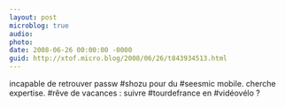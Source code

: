 ```yaml
---
layout: post
microblog: true
audio: 
photo: 
date: 2008-06-26 00:00:00 -0000
guid: http://xtof.micro.blog/2008/06/26/t843934513.html
---
```

incapable de retrouver passw #shozu pour du #seesmic mobile. cherche expertise.  #rêve de vacances : suivre #tourdefrance en #vidéovélo ?
